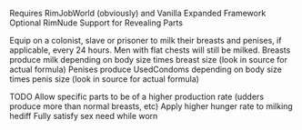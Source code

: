 Requires RimJobWorld (obviously) and Vanilla Expanded Framework
Optional RimNude Support for Revealing Parts


Equip on a colonist, slave or prisoner to milk their breasts and penises, if applicable, every 24 hours. Men with flat chests will still be milked.
Breasts produce milk depending on body size times breast size (look in source for actual formula)
Penises produce UsedCondoms depending on body size times penis size (look in source for actual formula)


TODO
Allow specific parts to be of a higher production rate (udders produce more than normal breasts, etc)
Apply higher hunger rate to milking hediff
Fully satisfy sex need while worn
